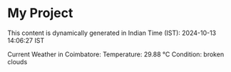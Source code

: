 # My Project

This content is dynamically generated in Indian Time (IST): 2024-10-13 14:06:27 IST


Current Weather in Coimbatore:
Temperature: 29.88 °C
Condition: broken clouds
